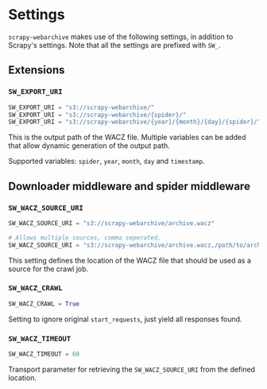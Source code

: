 # Settings

`scrapy-webarchive` makes use of the following settings, in addition to Scrapy's settings. Note that all the settings are prefixed with `SW_`.

## Extensions

### `SW_EXPORT_URI`

```python
SW_EXPORT_URI = "s3://scrapy-webarchive/"
SW_EXPORT_URI = "s3://scrapy-webarchive/{spider}/"
SW_EXPORT_URI = "s3://scrapy-webarchive/{year}/{month}/{day}/{spider}/"
```

This is the output path of the WACZ file. Multiple variables can be added that allow dynamic generation of the output path. 

Supported variables: `spider`, `year`, `month`, `day` and `timestamp`.

## Downloader middleware and spider middleware

### `SW_WACZ_SOURCE_URI`

```python
SW_WACZ_SOURCE_URI = "s3://scrapy-webarchive/archive.wacz"

# Allows multiple sources, comma seperated.
SW_WACZ_SOURCE_URI = "s3://scrapy-webarchive/archive.wacz,/path/to/archive.wacz"
```

This setting defines the location of the WACZ file that should be used as a source for the crawl job.

### `SW_WACZ_CRAWL`

```python
SW_WACZ_CRAWL = True
```

Setting to ignore original `start_requests`, just yield all responses found.

### `SW_WACZ_TIMEOUT`

```python
SW_WACZ_TIMEOUT = 60
```

Transport parameter for retrieving the `SW_WACZ_SOURCE_URI` from the defined location.
